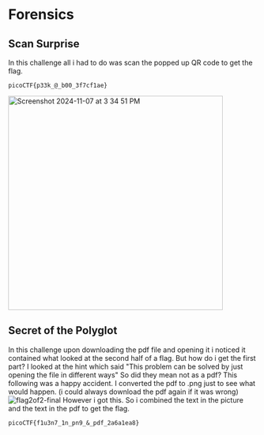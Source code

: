 # Forensics 
## Scan Surprise 
In this challenge all i had to do was scan the popped up QR code to get the flag.
```
picoCTF{p33k_@_b00_3f7cf1ae}
```

<img width="434" alt="Screenshot 2024-11-07 at 3 34 51 PM" src="https://github.com/user-attachments/assets/9b05fb5d-01bf-41f0-bb27-f06e236d767c">

## Secret of the Polyglot
In this challenge upon downloading the pdf file and opening it i noticed it contained what looked at the second half of a flag.
But how do i get the first part?
I looked at the hint which said "This problem can be solved by just opening the file in different ways"
So did they mean not as a pdf?
This following was a happy accident. I converted the pdf to .png just to see what would happen. (i could always download the pdf again if it was wrong)
![flag2of2-final](https://github.com/user-attachments/assets/f4ef1e57-9867-495e-9c2c-d26a54190924)
However i got this.
So i combined the text in the picture and the text in the pdf to get the flag.
```
picoCTF{f1u3n7_1n_pn9_&_pdf_2a6a1ea8}
```
